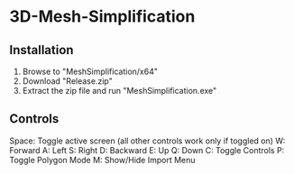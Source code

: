 # 3D-Mesh-Simplification

## Installation

1) Browse to "MeshSimplification/x64"
2) Download "Release.zip"
3) Extract the zip file and run "MeshSimplification.exe"

## Controls

Space: Toggle active screen (all other controls work only if toggled on)
W: Forward
A: Left
S: Right
D: Backward
E: Up
Q: Down
C: Toggle Controls
P: Toggle Polygon Mode
M: Show/Hide Import Menu
